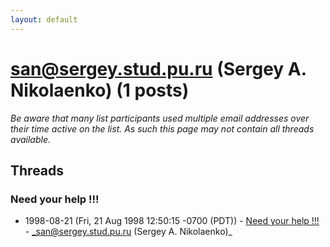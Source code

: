 ```yaml
---
layout: default
---
```


# san@sergey.stud.pu.ru (Sergey A. Nikolaenko) (1 posts)

_Be aware that many list participants used multiple email addresses over their time active on the list. As such this page may not contain all threads available._

## Threads

### Need your help !!!
+ 1998-08-21 (Fri, 21 Aug 1998 12:50:15 -0700 (PDT)) - [Need your help !!!](/archive/1998/08/e97cb60f69492ac7c2010c59357007ff225177017e5884a4dbd45e377c5f735a) - _san@sergey.stud.pu.ru (Sergey A. Nikolaenko)_

